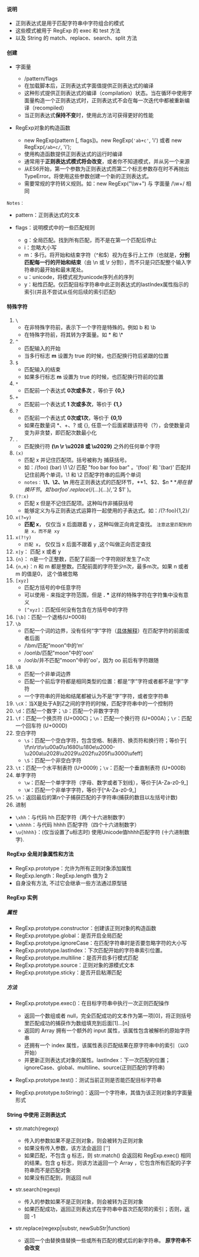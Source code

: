 #### 说明

- 正则表达式是用于匹配字符串中字符组合的模式
- 这些模式被用于 RegExp 的 exec 和 test 方法
- 以及 String 的 match、replace、search、split 方法

#### 创建

- 字面量
  - /pattern/flags
  - 在加载脚本后，正则表达式字面值提供正则表达式的编译
  - 这种形式提供正则表达式的编译（compilation）状态。当在循环中使用字面量构造一个正则表达式时，正则表达式不会在每一次迭代中都被重新编译（recompiled）
  - 当正则表达式**保持不变**时，使用此方法可获得更好的性能

- RegExp对象的构造函数
  - new RegExp(pattern [, flags])。new RegExp(`'ab+c'`, 'i') 或者
new RegExp(`/ab+c/`, 'i');
  - 使用构造函数提供正则表达式的运行时编译
  - 通常用于**正则表达式模式将会改变**，或者你不知道模式，并从另一个来源
  - 从ES6开始，第一个参数为正则表达式而第二个标志参数存在时不再抛出TypeError。将使用这些参数创建一个新的正则表达式。
  - 需要常规的字符转义规则。如：new RegExp("\\\w+") 与 字面量 /\w+/ 相同

`Notes：`

  - pattern：正则表达式的文本
  - flags：说明模式中的一些匹配规则

    - g：全局匹配。找到所有匹配，而不是在第一个匹配后停止
    - i：忽略大小写
    - m：多行。将开始和结束字符（^和$）视为在多行上工作（也就是，**分别匹配每一行的开始和结束**（由 \n 或 \r 分割），而不只是只匹配整个输入字符串的最开始和最末尾处。
    - u：unicode，将模式视为unicode序列点的序列
    - y：粘性匹配。仅匹配目标字符串中此正则表达式的lastIndex属性指示的索引(并且不尝试从任何后续的索引匹配)

#### 特殊字符

1. `\`
    - 在非特殊字符前，表示下一个字符是特殊的。例如 b 和 \b
    - 在特殊字符前，将其转为字面量。如 * 和 \\*
2. `^`
    - 匹配输入的开始
    - 当多行标志 **m** 设置为 true 的时候，也匹配换行符后紧跟的位置
3. `$`
    - 匹配输入的结束
    - 如果多行标志 **m** 设置为 true 的时候，也匹配换行符前的位置
4. `*`
    - 匹配前一个表达式 **0次或多次** ，等价于 **{0,}**
5. `+`
    - 匹配前一个表达式 **1 次或多次**，等价于 **{1,}**
6. `?`
    - 匹配前一个表达式 **0次或1次**，等价于 **{0,1}**
    - 如果在数量词 *、+、? 或 {}, 任意一个后面紧跟该符号（?），会使数量词变为非贪婪，即匹配次数最小化
7. `.`
    - 匹配换行符 **(\n \r \u2028 或 \u2029)** 之外的任何单个字符
8. `(x)`
    - 匹配 x 并记住匹配项。括号被称为 捕获括号。
    - 如：/(foo) (bar) \1 \2/ 匹配  "foo bar foo bar" 。'(foo)' 和 '(bar)' 匹配并记住前两个单词，\1 和 \2 匹配字符串的后两个单词
    - `notes：` **\1、\2、\n** 用在正则表达式的匹配环节，**$1、\$2、\$n** 用在替换环节。如 'bar foo'.replace( /(...) (...)/, '$2 $1' )。
9. `(?:x)`
    - 匹配 x 但是不记住匹配项。这种叫作非捕获括号
    - 能够定义为与正则表达式运算符一起使用的子表达式。如：/(?:foo){1,2}/
10. `x(?=y)`
    - **匹配 x**， 仅仅当 x 后面跟着 y ，这种叫做正向肯定查找。 `注意这里匹配到的是 x，而不是 xy`
11. `x(?!y)`
    - `匹配 x`， 仅仅当 x 后面不跟着 y ,这个叫做正向否定查找
12. `x|y`： 匹配 x 或者 y
13. `{n}`： n是一个正整数，匹配了前面一个字符刚好发生了n次
14. `{n,m}`：n 和 m 都是整数。匹配前面的字符至少n次，最多m次。如果 n 或者 m 的值是0， 这个值被忽略
15. `[xyz]`
    - 匹配方括号的中任意字符
    - 可以使用 - 来指定字符范围，但是 **.** **\*** 这样的特殊字符在字符集中没有意义
    - `[^xyz]`：匹配任何没有包含在方括号中的字符
16. `[\b]`：匹配一个退格(U+0008)
17. `\b`
    - 匹配一个词的边界，没有任何“字”字符（[具体解释](https://developer.mozilla.org/zh-CN/docs/Web/JavaScript/Guide/Regular_Expressions#special-word-boundary)）在匹配字符的前面或者后面
    - /\bm/匹配“moon”中的‘m’
    - /oon\b/匹配"moon"中的'oon'
    - /oo\b/并不匹配"moon"中的'oo'，因为 oo 前后有字符跟随
18. `\B`
    - 匹配一个非单词边界
    - 匹配一个前后字符都是相同类型的位置：都是“字”字符或者都不是“字”字符
    - 一个字符串的开始和结尾都被认为不是“字”字符，或者空字符串
19. `\cX`：当X是处于A到Z之间的字符的时候，匹配字符串中的一个控制符
20. `\d`：匹配一个数字；`\D`：匹配一个非数字字符
21. `\f`：匹配一个换页符 (U+000C)；`\n`：匹配一个换行符 (U+000A)；`\r`：匹配一个回车符 (U+000D)
22. 空白字符
    - `\s`：匹配一个空白字符，包含空格、制表符、换页符和换行符；等价于[ \f\n\r\t\v\u00a0\u1680\u180e\u2000-\u200a\u2028\u2029\u202f\u205f\u3000\ufeff]
    - `\S`：匹配一个非空白字符
23. `\t`：匹配一个水平制表符 (U+0009)；`\v`：匹配一个垂直制表符 (U+000B)
24. 单字字符
    - `\w`：匹配一个单字字符（字母、数字或者下划线），等价于[A-Za-z0-9_]
    - `\W`：匹配一个非单字字符，等价于[^A-Za-z0-9_]
25. `\n`：返回最后的第n个子捕获匹配的子字符串(捕获的数目以左括号计数)
26. 进制
   - `\xhh`：与代码 hh 匹配字符（两个十六进制数字）
   - `\xhhhh`：与代码 hhhh 匹配字符（四个十六进制数字）
   - `\u{hhhh}`：(仅当设置了u标志时) 使用Unicode值hhhh匹配字符 (十六进制数字).

#### RegExp 全局对象属性和方法

- RegExp.prototype：允许为所有正则对象添加属性
- RegExp.length：RegExp.length 值为 2
- 自身没有方法, 不过它会继承一些方法通过原型链

#### RegExp 实例

##### 属性
- RegExp.prototype.constructor：创建该正则对象的构造函数
- RegExp.prototype.global：是否开启全局匹配
- RegExp.prototype.ignoreCase：在匹配字符串时是否要忽略字符的大小写
- RegExp.prototype.lastIndex：下次匹配开始的字符串索引位置。
- RegExp.prototype.multiline：是否开启多行模式匹配
- RegExp.prototype.source：正则对象的源模式文本
- RegExp.prototype.sticky：是否开启粘滞匹配

##### 方法
- RegExp.prototype.exec()：在目标字符串中执行一次正则匹配操作

  - 返回一个数组或者 null，完全匹配成功的文本作为第一项[0]，将正则括号里匹配成功的捕获作为数组填充到后面[1]...[n]
  - 返回的 Array 拥有一个额外的 input 属性，该属性包含被解析的原始字符串
  - 还拥有一个 index 属性，该属性表示匹配结果在原字符串中的索引（以0开始）
  - 并更新正则表达式对象的属性。lastIndex：下一次匹配的位置；ignoreCase、global、multiline、source(正则匹配的字符串)
- RegExp.prototype.test()：测试当前正则是否能匹配目标字符串
- RegExp.prototype.toString()：返回一个字符串，其值为该正则对象的字面量形式

#### String 中使用 正则表达式

- str.match(regexp)
  - 传入的参数如果不是正则对象，则会被转为正则对象
  - 如果没有传入参数，该方法会返回 ['']
  - 如果匹配，不包含 g 标志，则 str.match() 会返回和 RegExp.exec() 相同的结果。包含 g 标志，则该方法返回一个 Array ，它包含所有匹配的子字符串而不是匹配对象
  - 如果没有匹配到，则返回 null

- str.search(regexp)
  - 传入的参数如果不是正则对象，则会被转为正则对象
  - 如果匹配成功，返回正则表达式在字符串中首次匹配项的索引；否则，返回 -1

- str.replace(regexp|substr, newSubStr|function)
  - 返回一个由替换值替换一些或所有匹配的模式后的新字符串。 **原字符串不会改变**
